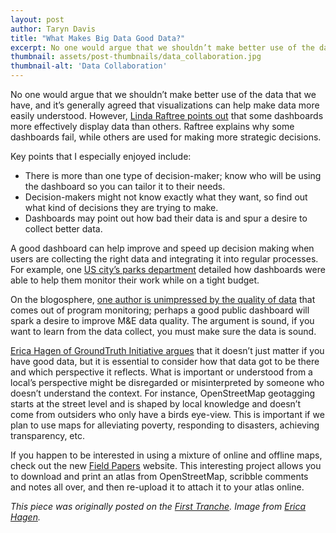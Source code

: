 ```yaml
---
layout: post
author: Taryn Davis
title: "What Makes Big Data Good Data?"
excerpt: No one would argue that we shouldn’t make better use of the data that we have, and it’s generally agreed that visualizations can help make data more easily understood...
thumbnail: assets/post-thumbnails/data_collaboration.jpg
thumbnail-alt: 'Data Collaboration'
---
```



No one would argue that we shouldn’t make better use of the data that we have, and it’s generally agreed that visualizations can help make data more easily understood. However, [Linda Raftree points out](http://lindaraftree.com/2015/06/05/13-tips-on-data-dashboards-for-decision-making/) that some dashboards more effectively display data than others. Raftree explains why some dashboards fail, while others are used for making more strategic decisions.

Key points that I especially enjoyed include:

- There is more than one type of decision-maker; know who will be using the dashboard so you can tailor it to their needs.
- Decision-makers might not know exactly what they want, so find out what kind of decisions they are trying to make.
- Dashboards may point out how bad their data is and spur a desire to collect better data.

A good dashboard can help improve and speed up decision making when users are collecting the right data and integrating it into regular processes. For example, one [US city’s parks department](http://www.govtech.com/dc/articles/Dashboard-Software-Helps-Parks-District-Boost-Performance.html) detailed how dashboards were able to help them monitor their work while on a tight budget.

On the blogosphere, [one author is unimpressed by the quality of data](http://aidleap.org/2015/06/01/why-is-programme-monitoring-so-bad/) that comes out of program monitoring; perhaps a good public dashboard will spark a desire to improve M&E data quality. The argument is sound, if you want to learn from the data collect, you must make sure the data is sound.

[Erica Hagen of GroundTruth Initiative argues](https://medium.com/@ricaji/openstreetmap-mapping-power-to-the-people-e938c38da93d) that it doesn’t just matter if you have good data, but it is essential to consider how that data got to be there and which perspective it reflects. What is important or understood from a local’s perspective might be disregarded or misinterpreted by someone who doesn’t understand the context. For instance, OpenStreetMap geotagging starts at the street level and is shaped by local knowledge and doesn’t come from outsiders who only have a birds eye-view. This is important if we plan to use maps for alleviating poverty, responding to disasters, achieving transparency, etc.

If you happen to be interested in using a mixture of online and offline maps, check out the new [Field Papers](http://fieldpapers.org/about) website. This interesting project allows you to download and print an atlas from OpenStreetMap, scribble comments and notes all over, and then re-upload it to attach it to your atlas online.

*This piece was originally posted on the [First Tranche](http://aiddata.org/blog/this-week-what-makes-big-data-good-data). Image from [Erica Hagen](https://medium.com/@ricaji/openstreetmap-mapping-power-to-the-people-e938c38da93d).*
